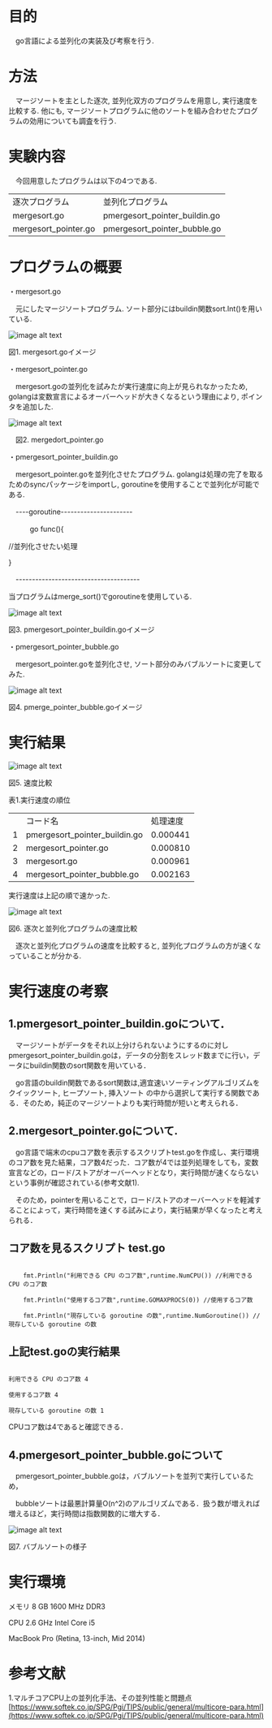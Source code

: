 # 目的

　go言語による並列化の実装及び考察を行う.

# 方法

　マージソートを主とした逐次, 並列化双方のプログラムを用意し, 実行速度を比較する. 他にも, マージソートプログラムに他のソートを組み合わせたプログラムの効用についても調査を行う. 

# 実験内容

　今回用意したプログラムは以下の4つである.

<table>
  <tr>
    <td>逐次プログラム</td>
    <td>並列化プログラム</td>
  </tr>
  <tr>
    <td>mergesort.go</td>
    <td>pmergesort_pointer_buildin.go</td>
  </tr>
  <tr>
    <td>mergesort_pointer.go</td>
    <td>pmergesort_pointer_bubble.go</td>
  </tr>
</table>


# プログラムの概要

・mergesort.go

　元にしたマージソートプログラム. ソート部分にはbuildin関数sort.Int()を用いている. 

![image alt text](image/image_0.png)

図1. mergesort.goイメージ

・mergesort_pointer.go

　mergesort.goの並列化を試みたが実行速度に向上が見られなかったため, golangは変数宣言によるオーバーヘッドが大きくなるという理由により, ポインタを追加した. 

![image alt text](image/image_1.png)

　図2. mergedort_pointer.go

・pmergesort_pointer_buildin.go

　mergesort_pointer.goを並列化させたプログラム. golangは処理の完了を取るためのsyncパッケージをimportし, goroutineを使用することで並列化が可能である. 

　----goroutine----------------------

　　　go func(){

//並列化させたい処理

}

　--------------------------------------

当プログラムはmerge_sort()でgoroutineを使用している. 

![image alt text](image/image_2.png)

図3. pmergesort_pointer_buildin.goイメージ

・pmergesort_pointer_bubble.go

　mergesort_pointer.goを並列化させ, ソート部分のみバブルソートに変更してみた. 

![image alt text](image/image_3.png)

図4. pmerge_pointer_bubble.goイメージ

# 実行結果

![image alt text](image/image_4.png)

図5. 速度比較

表1.実行速度の順位

<table>
  <tr>
    <td></td>
    <td>コード名</td>
    <td>処理速度</td>
  </tr>
  <tr>
    <td>1</td>
    <td>pmergesort_pointer_buildin.go</td>
    <td>0.000441</td>
  </tr>
  <tr>
    <td>2</td>
    <td>mergesort_pointer.go</td>
    <td>0.000810</td>
  </tr>
  <tr>
    <td>3</td>
    <td>mergesort.go</td>
    <td>0.000961</td>
  </tr>
  <tr>
    <td>4</td>
    <td>mergesort_pointer_bubble.go</td>
    <td>0.002163</td>
  </tr>
</table>


実行速度は上記の順で速かった. 

![image alt text](image/image_5.png)

図6. 逐次と並列化プログラムの速度比較

　逐次と並列化プログラムの速度を比較すると, 並列化プログラムの方が速くなっていることが分かる.

# 実行速度の考察

## 1.pmergesort_pointer_buildin.goについて．

　マージソートがデータをそれ以上分けられないようにするのに対しpmergesort_pointer_buildin.goは，データの分割をスレッド数までに行い，データにbuildin関数のsort関数を用いている．

　go言語のbuildin関数であるsort関数は,適宜速いソーティングアルゴリズムをクイックソート, ヒープソート, 挿入ソート の中から選択して実行する関数である．そのため，純正のマージソートよりも実行時間が短いと考えられる．

## 2.mergesort_pointer.goについて.

　go言語で端末のcpuコア数を表示するスクリプトtest.goを作成し、実行環境のコア数を見た結果，コア数4だった．コア数が4では並列処理をしても，変数宣言などの，ロード/ストアがオーバーヘッドとなり，実行時間が速くならないという事例が確認されている(参考文献1).

　そのため，pointerを用いることで，ロード/ストアのオーバーヘッドを軽減することによって，実行時間を速くする試みにより，実行結果が早くなったと考えられる．

## コア数を見るスクリプト test.go

```

    fmt.Println("利用できる CPU のコア数",runtime.NumCPU()) //利用できる CPU のコア数

    fmt.Println("使用するコア数",runtime.GOMAXPROCS(0)) //使用するコア数

    fmt.Println("現存している goroutine の数",runtime.NumGoroutine()) //現存している goroutine の数

```

## 上記test.goの実行結果

```

利用できる CPU のコア数 4

使用するコア数 4

現存している goroutine の数 1

```

CPUコア数は4であると確認できる．

## 4.pmergesort_pointer_bubble.goについて

　pmergesort_pointer_bubble.goは，バブルソートを並列で実行しているため，

　bubbleソートは最悪計算量O(n^2)のアルゴリズムである．扱う数が増えれば増えるほど，実行時間は指数関数的に増大する．

![image alt text](image/image_6.png)

図7. バブルソートの様子

# 実行環境

メモリ 8 GB 1600 MHz DDR3

CPU 2.6 GHz Intel Core i5

MacBook Pro (Retina, 13-inch, Mid 2014)

# 参考文献

1.マルチコアCPU上の並列化手法、その並列性能と問題点[https://www.softek.co.jp/SPG/Pgi/TIPS/public/general/multicore-para.html](https://www.softek.co.jp/SPG/Pgi/TIPS/public/general/multicore-para.html)

